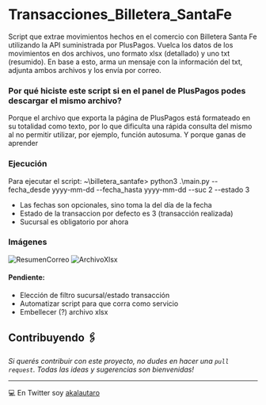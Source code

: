 # Transacciones_Billetera_SantaFe
Script que extrae movimientos hechos en el comercio con Billetera Santa Fe utilizando la API suministrada por PlusPagos.
Vuelca los datos de los movimientos en dos archivos, uno formato xlsx (detallado) y uno txt (resumido). 
En base a esto, arma un mensaje con la información del txt, adjunta ambos archivos y los envía por correo.

### Por qué hiciste este script si en el panel de PlusPagos podes descargar el mismo archivo?
Porque el archivo que exporta la página de PlusPagos está formateado en su totalidad como texto, por lo que dificulta una rápida consulta del mismo al no permitir utilizar, por ejemplo, función autosuma.
Y porque ganas de aprender 

### Ejecución
Para ejecutar el script:
~\billetera_santafe> python3 .\main.py --fecha_desde yyyy-mm-dd --fecha_hasta yyyy-mm-dd --suc 2 --estado 3
* Las fechas son opcionales, sino toma la del día de la fecha
* Estado de la transaccion por defecto es 3 (transacción realizada)
* Sucursal es obligatorio por ahora

### Imágenes
![ResumenCorreo](https://user-images.githubusercontent.com/55287162/127890295-40985062-5c40-40f2-9170-82155ea80960.png)
![ArchivoXlsx](https://user-images.githubusercontent.com/55287162/127891592-4b7295ad-cb7e-4899-bd7e-47f4df6da762.png)

#### Pendiente:
* Elección de filtro sucursal/estado transacción
* Automatizar script para que corra como servicio
* Embellecer (?) archivo xlsx


## Contribuyendo 🖇️

_Si querés contribuir con este proyecto, no dudes en hacer una ```pull request```. Todas las ideas y sugerencias son bienvenidas!_

---
💻 En Twitter soy [akalautaro](www.twitter.com/akalautaro)
